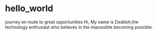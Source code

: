 # hello_world
journey en route to great opportunities
Hi,
My name is Deddoh,the technology enthusiast who believes in the impossible becoming possible.
